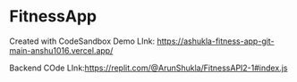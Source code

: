 # FitnessApp
Created with CodeSandbox
Demo LInk: https://ashukla-fitness-app-git-main-anshu1016.vercel.app/

Backend COde LInk:https://replit.com/@ArunShukla/FitnessAPI2-1#index.js


